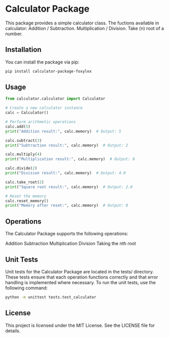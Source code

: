# Calculator Package

This package provides a simple calculator class. The fuctions available in calculator:
Addition / Subtraction.
Multiplication / Division.
Take (n) root of a number.


## Installation

You can install the package via pip:

```bash
pip install calculator-package-foxylex
```

## Usage

```python
from calculator.calculator import Calculator

# Create a new calculator instance
calc = Calculator()

# Perform arithmetic operations
calc.add(5)
print("Addition result:", calc.memory)  # Output: 5

calc.subtract(3)
print("Subtraction result:", calc.memory)  # Output: 2

calc.multiply(4)
print("Multiplication result:", calc.memory)  # Output: 8

calc.divide(2)
print("Division result:", calc.memory)  # Output: 4.0

calc.take_root(2)
print("Square root result:", calc.memory)  # Output: 2.0

# Reset the memory
calc.reset_memory()
print("Memory after reset:", calc.memory)  # Output: 0
```

## Operations

The Calculator Package supports the following operations:

Addition
Subtraction
Multiplication
Division
Taking the nth root

## Unit Tests

Unit tests for the Calculator Package are located in the tests/ directory. These tests ensure that each operation functions correctly and that error handling is implemented where necessary. To run the unit tests, use the following command:

```bash
python -m unittest tests.test_calculator
```

## License

This project is licensed under the MIT License. See the LICENSE file for details.